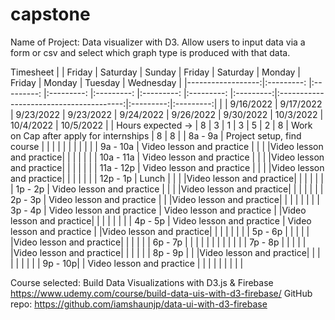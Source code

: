 # capstone

Name of Project: Data visualizer with D3. Allow users to input data via a form or csv and select which graph type is produced with that data.



Timesheet
|                   |   Friday                  |   Saturday                 |   Sunday                |   Friday                |   Saturday              |   Monday                |   Friday  |                  Monday                 |  Tuesday  | Wednesday |
|------------------:|:---------:                |:---------:                 |:---------:              |:---------:              |:---------:              |:---------:              |:---------:|:---------------------------------------:|:---------:|:---------:|
|                   | 9/16/2022                 | 9/17/2022                  | 9/23/2022               | 9/23/2022               | 9/24/2022               | 9/26/2022               | 9/30/2022 |                10/3/2022                | 10/4/2022 | 10/5/2022 |
| Hours expected -> |     8                     |     3                      |     1                   |     3                   |     5                   |     2                   |     8     | Work on Cap after apply for internships |     8     |     8     |
|           8a - 9a | Project setup, find course |                           |                         |                         |                         |                         |           |                                         |           |           |
|          9a - 10a | Video lesson and practice  |                           |                         |                         |Video lesson and practice|                         |           |                                         |           |           |
|         10a - 11a | Video lesson and practice  |                           |                         |                         |Video lesson and practice|                         |           |                                         |           |           |
|         11a - 12p | Video lesson and practice  |                           |                         |                         |Video lesson and practice|                         |           |                                         |           |           |
|          12p - 1p |       Lunch                |                           |                         |                         |Video lesson and practice|                         |           |                                         |           |           |
|           1p - 2p | Video lesson and practice  |                           |                         |                         |Video lesson and practice|                         |           |                                         |           |           |
|           2p - 3p | Video lesson and practice  |                           |                         |Video lesson and practice|                         |                         |           |                                         |           |           |
|           3p - 4p | Video lesson and practice  | Video lesson and practice |                         |Video lesson and practice|                         |                         |           |                                         |           |           |
|           4p - 5p | Video lesson and practice  | Video lesson and practice |                         |Video lesson and practice|                         |                         |           |                                         |           |           |
|           5p - 6p |                            |                           |                         |                         |                         |Video lesson and practice|           |                                         |           |           |
|           6p - 7p |                            |                           |                         |                         |                         |                         |           |                                         |           |           |
|           7p - 8p |                            |                           |                         |                         |                         |Video lesson and practice|           |                                         |           |           |
|           8p - 9p |                            |                           |Video lesson and practice|                         |                         |                         |           |                                         |           |           |
|           9p - 10p|                            | Video lesson and practice |                         |                         |                         |                         |           |                                         |           |           |
      
Course selected: Build Data Visualizations with D3.js & Firebase https://www.udemy.com/course/build-data-uis-with-d3-firebase/
GitHub repo: https://github.com/iamshaunjp/data-ui-with-d3-firebase